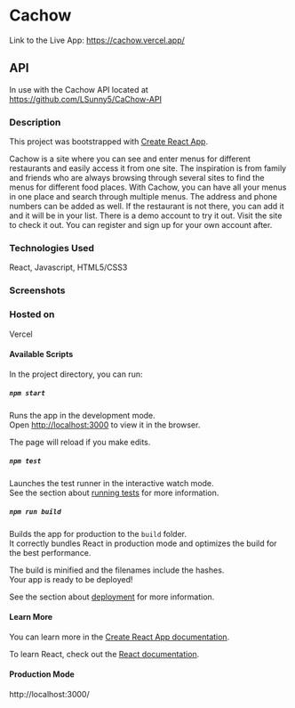 # Cachow
Link to the Live App:  https://cachow.vercel.app/ 

## API
In use with the Cachow API located at https://github.com/LSunny5/CaChow-API

### Description
This project was bootstrapped with [Create React App](https://github.com/facebook/create-react-app).

Cachow is a site where you can see and enter menus for different restaurants and easily access it from one site. The inspiration is from family and friends who are always browsing through several sites to find the menus for different food places. With Cachow, you can have all your menus in one place and search through multiple menus. The address and phone numbers can be added as well.  If the restaurant is not there, you can add it and it will be in your list.  There is a demo account to try it out.  Visit the site to check it out.  You can register and sign up for your own account after.   

### Technologies Used
React, Javascript, HTML5/CSS3

### Screenshots



<!-- ![Landing Desktop](screenshots/Desktop.png)
![Landing Mobile](screenshots/TipsDeckMobileLanding.png) -->

### Hosted on 
Vercel 

#### Available Scripts
In the project directory, you can run:

##### `npm start`
Runs the app in the development mode.<br />
Open [http://localhost:3000](http://localhost:3000) to view it in the browser.

The page will reload if you make edits.<br />

##### `npm test`
Launches the test runner in the interactive watch mode.<br />
See the section about [running tests](https://facebook.github.io/create-react-app/docs/running-tests) for more information.

##### `npm run build`
Builds the app for production to the `build` folder.<br />
It correctly bundles React in production mode and optimizes the build for the best performance.

The build is minified and the filenames include the hashes.<br />
Your app is ready to be deployed!

See the section about [deployment](https://facebook.github.io/create-react-app/docs/deployment) for more information.

#### Learn More
You can learn more in the [Create React App documentation](https://facebook.github.io/create-react-app/docs/getting-started).

To learn React, check out the [React documentation](https://reactjs.org/).

#### Production Mode
http://localhost:3000/ 